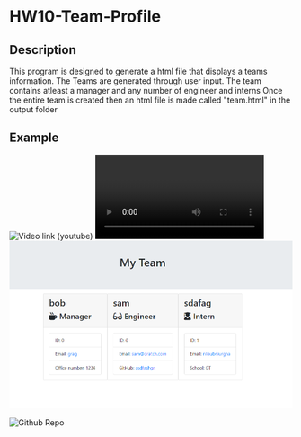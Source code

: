 # HW10-Team-Profile
## Description
This program is designed to generate a html file that displays a teams information.
The Teams are generated through user input.
The team contains atleast a manager and any number of engineer and interns
Once the entire team is created then an html file is made called "team.html" in the output folder

## Example

![Video link (youtube)](https://youtu.be/FwjshVOGG0s)
![Video link (github)](./Assets/hw10Example.mp4)
![Image of results](./Assets/result.PNG)

![Github Repo](https://github.com/sdratch/HW10-Team-Profile)